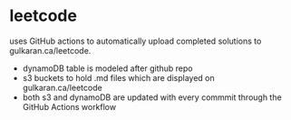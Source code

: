 # leetcode
uses GitHub actions to automatically upload completed solutions to gulkaran.ca/leetcode. 
* dynamoDB table is modeled after github repo
* s3 buckets to hold .md files which are displayed on gulkaran.ca/leetcode
* both s3 and dynamoDB are updated with every commmit through the GitHub Actions workflow
